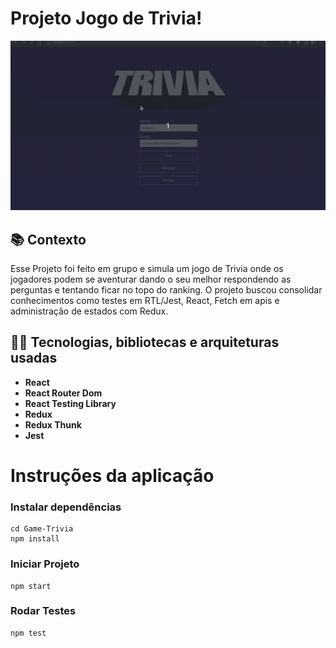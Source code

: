 # Projeto Jogo de Trivia!
![Game Gif](./Trivia.gif)

<!-- 
## :books: Contexto
Esse Projeto se baseia num jogo de RPG de mesa (Dungeons and Dragons) e teve como objetivo, consolidar os conhecimentos sobre POO, Typescript e SOLID aprendidos ao final do modulo de POO na [Trybe](https://app.betrybe.com/).  -->

## :books: Contexto
Esse Projeto foi feito em grupo e simula um jogo de Trivia onde os jogadores podem se aventurar dando o seu melhor respondendo as perguntas e tentando ficar no topo do ranking. O projeto buscou consolidar conhecimentos como testes em RTL/Jest, React, Fetch em apis e administração de estados com Redux.

## :man_technologist: Tecnologias, bibliotecas e arquiteturas usadas
  * __React__
  * __React Router Dom__
  * __React Testing Library__
  * __Redux__
  * __Redux Thunk__
  * __Jest__

# Instruções da aplicação
### Instalar dependências
```
cd Game-Trivia
npm install
```

### Iniciar Projeto
```
npm start
```

### Rodar Testes
```
npm test
```


<!-- Olá, Tryber!
Esse é apenas um arquivo inicial para o README do seu projeto.
É essencial que você preencha esse documento por conta própria, ok?
Não deixe de usar nossas dicas de escrita de README de projetos, e deixe sua criatividade brilhar!
⚠️ IMPORTANTE: você precisa deixar nítido:
- quais arquivos/pastas foram desenvolvidos por você; 
- quais arquivos/pastas foram desenvolvidos por outra pessoa estudante;
- quais arquivos/pastas foram desenvolvidos pela Trybe.
-->
